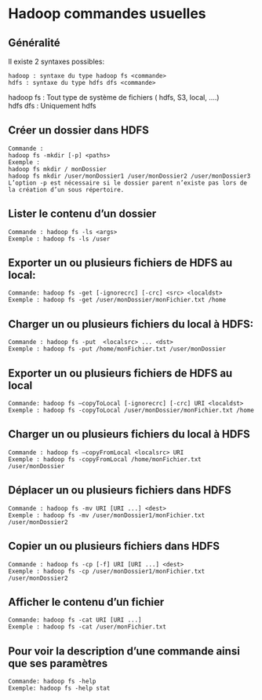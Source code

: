 # Hadoop commandes usuelles

## Généralité

Il existe 2 syntaxes possibles:

```
hadoop : syntaxe du type hadoop fs <commande>
hdfs : syntaxe du type hdfs dfs <commande>
```
hadoop fs : Tout type de système de fichiers ( hdfs, S3, local, ....)   
hdfs dfs : Uniquement hdfs   

## Créer un dossier dans HDFS

```
Commande :
hadoop fs -mkdir [-p] <paths>
Exemple :
hadoop fs mkdir / monDossier
hadoop fs mkdir /user/monDossier1 /user/monDossier2 /user/monDossier3
L’option -p est nécessaire si le dossier parent n’existe pas lors de la création d’un sous répertoire.
```

## Lister le contenu d’un dossier

```
Commande : hadoop fs -ls <args>
Exemple : hadoop fs -ls /user
```

## Exporter un ou plusieurs fichiers de HDFS au local:

```
Commande: hadoop fs -get [-ignorecrc] [-crc] <src> <localdst> 
Exemple : hadoop fs -get /user/monDossier/monFichier.txt /home
```

## Charger un ou plusieurs fichiers du local à HDFS:

```
Commande : hadoop fs -put  <localsrc> ... <dst>
Exemple : hadoop fs -put /home/monFichier.txt /user/monDossier
```

## Exporter un ou plusieurs fichiers de HDFS au local

```
Commande: hadoop fs –copyToLocal [-ignorecrc] [-crc] URI <localdst>  
Exemple : hadoop fs -copyToLocal /user/monDossier/monFichier.txt /home
```

## Charger un ou plusieurs fichiers du local à HDFS
```
Commande : hadoop fs –copyFromLocal <localsrc> URI  
Exemple : hadoop fs -copyFromLocal /home/monFichier.txt /user/monDossier
```

## Déplacer un ou plusieurs fichiers dans HDFS

```
Commande : hadoop fs -mv URI [URI ...] <dest>  
Exemple : hadoop fs -mv /user/monDossier1/monFichier.txt  /user/monDossier2
```

## Copier un ou plusieurs fichiers dans HDFS

```
Commande : hadoop fs -cp [-f] URI [URI ...] <dest>  
Exemple : hadoop fs -cp /user/monDossier1/monFichier.txt  /user/monDossier2
```

## Afficher le contenu d’un fichier

```
Commande: hadoop fs -cat URI [URI ...]
Exemple : hadoop fs -cat /user/monFichier.txt
```

## Pour voir la description d’une commande  ainsi que ses paramètres
```
Commande: hadoop fs -help 
Exemple: hadoop fs -help stat
```
